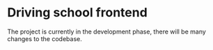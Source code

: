 # Driving school frontend
The project is currently in the development phase, there will be many changes to the codebase.
